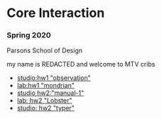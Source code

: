 # Core Interaction 

### Spring 2020 

Parsons School of Design 

my name is REDACTED and welcome to MTV cribs 

- [studio:hw1 "observation"](https://cuis205.github.io/ci20/observation/index.html)
- [lab:hw1 "mondrian"](https://cuis205.github.io/ci20/corelab/hw1/index.html)
- [studio hw2:"manual-1"](https://cuis205.github.io/ci20/manual-1/index.html)
- [lab: hw2 "Lobster"](https://cuis205.github.io/ci20/corelab/hw2/index.html)
- [studio: hw2 "typer"](https://cuis205.github.io/ci20/corelab/typer2/index.html)
